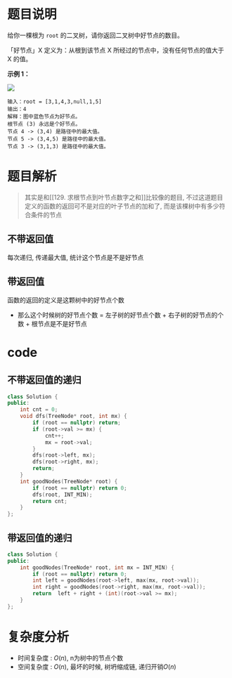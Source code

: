 # 题目说明
给你一棵根为 `root` 的二叉树，请你返回二叉树中好节点的数目。

「好节点」X 定义为：从根到该节点 X 所经过的节点中，没有任何节点的值大于 X 的值。

**示例 1：**

**![](https://assets.leetcode-cn.com/aliyun-lc-upload/uploads/2020/05/16/test_sample_1.png)**

```
输入：root = [3,1,4,3,null,1,5]
输出：4
解释：图中蓝色节点为好节点。
根节点 (3) 永远是个好节点。
节点 4 -> (3,4) 是路径中的最大值。
节点 5 -> (3,4,5) 是路径中的最大值。
节点 3 -> (3,1,3) 是路径中的最大值。
```

# 题目解析

>  其实是和[[129. 求根节点到叶节点数字之和]]比较像的题目, 不过这道题目定义的函数的返回可不是对应的叶子节点的加和了, 而是该棵树中有多少符合条件的节点

## 不带返回值

每次递归, 传递最大值, 统计这个节点是不是好节点

## 带返回值

函数的返回的定义是这颗树中的好节点个数
- 那么这个时候树的好节点个数 = 左子树的好节点个数 + 右子树的好节点的个数 + 根节点是不是好节点

# code
## 不带返回值的递归

```cpp
class Solution {
public:
    int cnt = 0;
    void dfs(TreeNode* root, int mx) {
        if (root == nullptr) return;
        if (root->val >= mx) {
            cnt++;
            mx = root->val;
        }
        dfs(root->left, mx);
        dfs(root->right, mx);
        return;
    }
    int goodNodes(TreeNode* root) {
        if (root == nullptr) return 0;
        dfs(root, INT_MIN);
        return cnt;
    }
};
```

## 带返回值的递归

```cpp
class Solution {
public:
    int goodNodes(TreeNode* root, int mx = INT_MIN) {
        if (root == nullptr) return 0;
        int left = goodNodes(root->left, max(mx, root->val));
        int right = goodNodes(root->right, max(mx, root->val));
        return  left + right + (int)(root->val >= mx);
    }
};
```
# 复杂度分析

- 时间复杂度 : $O(n)$, n为树中的节点个数
- 空间复杂度 : $O(n)$, 最坏的时候, 树坍缩成链, 递归开销$O(n)$